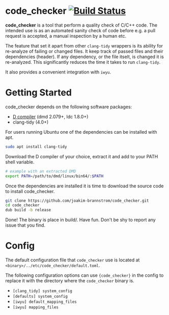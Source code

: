 # code_checker [![Build Status](https://dev.azure.com/wikodes/wikodes/_apis/build/status/joakim-brannstrom.code_checker?branchName=master)](https://dev.azure.com/wikodes/wikodes/_build/latest?definitionId=5&branchName=master)

**code_checker** is a tool that perform a quality check of C/C++ code. The
intended use is as an automated sanity check of code before e.g. a pull request
is accepted, a manual inspection by a human etc.

The feature that set it apart from other `clang-tidy` wrappers is its ability
for re-analyze of failing or changed files. It keep track of passed files and
their dependencies (header). If any dependency, or the file itselt, is changed
it is re-analyzed. This significantly reduces the time it takes to run
`clang-tidy`.

It also provides a convenient integration with `iwyu`.

# Getting Started

code_checker depends on the following software packages:

 * [D compiler](https://dlang.org/download.html) (dmd 2.079+, ldc 1.8.0+)
 * clang-tidy (4.0+)

For users running Ubuntu one of the dependencies can be installed with apt.
```sh
sudo apt install clang-tidy
```

Download the D compiler of your choice, extract it and add to your PATH shell
variable.
```sh
# example with an extracted DMD
export PATH=/path/to/dmd/linux/bin64/:$PATH
```

Once the dependencies are installed it is time to download the source code to install code_checker.
```sh
git clone https://github.com/joakim-brannstrom/code_checker.git
cd code_checker
dub build -b release
```

Done! The binary is place in build/.
Have fun.
Don't be shy to report any issue that you find.

# Config

The default configuration file that `code_checker` use is located at
`<binary>/../etc/code_checker/default.toml`.

The following configuration options can use `{code_checker}` in the config to
replace it with the directory where the `code_checker` binary is.

 * `[clang_tidy] system_config`
 * `[defaults] system_config`
 * `[iwyu] default_mapping_files`
 * `[iwyu] mapping_files`
